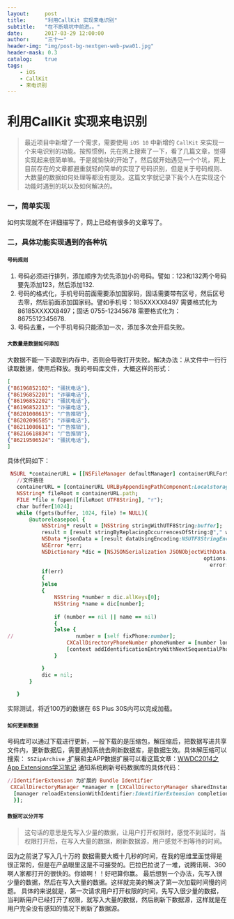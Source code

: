 ```yaml
---
layout:     post
title:      "利用CallKit 实现来电识别"
subtitle:   "在不断填坑中前进。。"
date:       2017-03-29 12:00:00
author:     "三十一"
header-img: "img/post-bg-nextgen-web-pwa01.jpg"
header-mask: 0.3
catalog:    true
tags:
    - iOS
    - CallKit
    - 来电识别
---
```



# 利用CallKit 实现来电识别

> 最近项目中新增了一个需求，需要使用 `iOS 10` 中新增的 `CallKit` 来实现一个来电识别的功能。按照惯例，先在网上搜索了一下，看了几篇文章，觉得实现起来很简单嘛。于是就愉快的开始了，然后就开始遇见一个个坑，网上目前存在的文章都避重就轻的简单的实现了号码识别，但是关于号码规则、大数量的数据如何处理等都没有提及。这篇文字就记录下我个人在实现这个功能时遇到的坑以及如何解决的。

### 一，简单实现

如何实现就不在详细描写了，网上已经有很多的文章写了。

### 二，具体功能实现遇到的各种坑

#### `号码规则`

 1. 号码必须进行排列，添加顺序为优先添加小的号码。譬如：123和132两个号码要先添加123，然后添加132.
 2. 号码的格式化，手机号码前面需要添加国家码，固话需要带有区号，然后区号去零，然后前面添加国家码。譬如手机号：185XXXXX8497  需要格式化为86185XXXXX8497；固话 0755-12345678 需要格式化为：8675512345678.
 3. 号码去重，一个手机号码只能添加一次，添加多次会开启失败。


 
#### `大数量是数据如何添加`
 大数据不能一下读取到内存中，否则会导致打开失败。解决办法：从文件中一行行读取数据，使用后释放。我的号码库文件，大概这样的形式：
 ```json
 [
 {"86196852102": "骚扰电话"},
 {"86196852201": "诈骗电话"},
 {"86196852202": "骚扰电话"},
 {"86196852213": "诈骗电话"},
 {"86201008613": "广告推销"},
 {"86202096585": "诈骗电话"},
 {"86211008611": "广告推销"},
 {"86216618834": "广告推销"},
 {"86219506524": "骚扰电话"},
 ]
 ```
 具体代码如下：
 
 ```ruby
  NSURL *containerURL = [[NSFileManager defaultManager] containerURLForSecurityApplicationGroupIdentifier:groupIdentifierExtension];
    //文件路径
    containerURL = [containerURL URLByAppendingPathComponent:LocalstorageName];
    NSString* fileRoot = containerURL.path;
    FILE *file = fopen([fileRoot UTF8String], "r");
    char buffer[1024];
    while (fgets(buffer, 1024, file) != NULL){
        @autoreleasepool {
            NSString* result = [NSString stringWithUTF8String:buffer];
            result = [result stringByReplacingOccurrencesOfString:@"," withString:@""];
            NSData *jsonData = [result dataUsingEncoding:NSUTF8StringEncoding];
            NSError *err;
            NSDictionary *dic = [NSJSONSerialization JSONObjectWithData:jsonData
                                                                options:NSJSONReadingAllowFragments
                                                                  error:&err];
            if(err)
            {
            }else
            {
                NSString *number = dic.allKeys[0];
                NSString *name = dic[number];
                
                if (number == nil || name == nil)
                {
                }else {
//                    number = [self fixPhone:number];
                    CXCallDirectoryPhoneNumber phoneNumber = [number longLongValue];
                    [context addIdentificationEntryWithNextSequentialPhoneNumber:phoneNumber label:name];
                }

            }
            dic = nil;
        }
        
    }
 ```
 
 
 实际测试，将近100万的数据在 6S Plus 30S内可以完成加载。
 
#### `如何更新数据`

  号码库可以通过下载进行更新，一般下载的是压缩包，解压缩后，把数据写进共享文件内，更新数据后，需要通知系统去刷新数据库，是数据生效。具体解压缩可以搜索： `SSZipArchive` ,扩展和主APP数据扩展可以看这篇文章：[WWDC2014之App Extensions学习笔记](http://foggry.com/blog/2014/06/23/wwdc2014zhi-app-extensionsxue-xi-bi-ji/) 通知系统刷新号码数据库的具体代码：
  
  ```ruby
  //IdentifierExtension 为扩展的 Bundle Identifier
   CXCallDirectoryManager *manager = [CXCallDirectoryManager sharedInstance];
    [manager reloadExtensionWithIdentifier:IdentifierExtension completionHandler:^(NSError * _Nullable error) {
    }];
  ```


#### `数据可以分开写`
> 这句话的意思是先写入少量的数据，让用户打开权限时，感觉不到延时，当权限打开后，在写入大量的数据，刷新数据源，用户感觉不到等待的时间。

因为之前说了写入几十万的 数据需要大概十几秒的时间，在我的思维里面觉得是很正常的，但是在产品眼里这是不可接受的。巴拉巴拉说了一堆，说腾讯啊、360啊人家都打开的很快的。你娘啊！！好吧算你赢。
最后想到一个办法，先写入很少量的数据，然后在写入大量的数据。这样就完美的解决了第一次加载时间慢的问题。
具体的来说就是，第一次请求用户打开权限的时间，先写入很少量的数据，当判断用户已经打开了权限，就写入大量的数据，然后刷新下数据源，这样就是在用户完全没有感知的情况下刷新了数据源。



